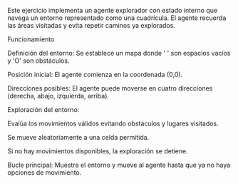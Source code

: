 Este ejercicio implementa un agente explorador con estado interno que navega un entorno representado como una cuadrícula. El agente recuerda las áreas visitadas y evita repetir caminos ya explorados.

Funcionamiento

Definición del entorno: Se establece un mapa donde ' ' son espacios vacíos y 'O' son obstáculos.

Posición inicial: El agente comienza en la coordenada (0,0).

Direcciones posibles: El agente puede moverse en cuatro direcciones (derecha, abajo, izquierda, arriba).

Exploración del entorno:

Evalúa los movimientos válidos evitando obstáculos y lugares visitados.

Se mueve aleatoriamente a una celda permitida.

Si no hay movimientos disponibles, la exploración se detiene.

Bucle principal: Muestra el entorno y mueve al agente hasta que ya no haya opciones de movimiento.
